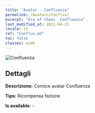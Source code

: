 ```yaml
---
title: "Avatar - Confluenza"
permalink: /Avatars/Conflux/
excerpt: "Era of Chaos  Confluenza"
last_modified_at: 2021-04-21
locale: it
ref: "Conflux.md"
toc: false
classes: wide
---
```

 ![Confluenza](/images/a/avatarFrame_44.png)

## Dettagli

 **Descrizione:** Cornice avatar Confluenza 

 **Tips:** Ricompensa fazione 

 **Is available:**  - 

